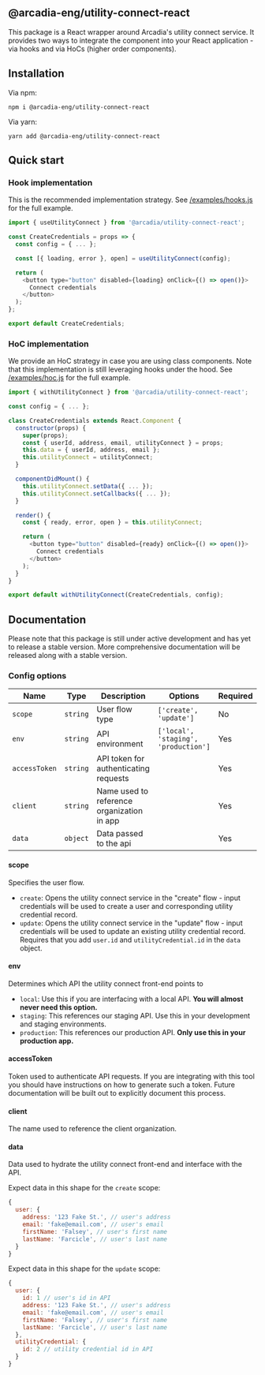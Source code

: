 ## @arcadia-eng/utility-connect-react

This package is a React wrapper around Arcadia's utility connect service. It provides two ways to integrate the component into your React application - via hooks and via HoCs (higher order components).

## Installation

Via npm:

```
npm i @arcadia-eng/utility-connect-react
```

Via yarn:

```
yarn add @arcadia-eng/utility-connect-react
```

## Quick start

### Hook implementation

This is the recommended implementation strategy. See [/examples/hooks.js](./examples/hook.js) for the full example.

```javascript
import { useUtilityConnect } from '@arcadia/utility-connect-react';

const CreateCredentials = props => {
  const config = { ... };

  const [{ loading, error }, open] = useUtilityConnect(config);

  return (
    <button type="button" disabled={loading} onClick={() => open()}>
      Connect credentials
    </button>
  );
};

export default CreateCredentials;
```

### HoC implementation

We provide an HoC strategy in case you are using class components. Note that this implementation is still leveraging hooks under the hood. See [/examples/hoc.js](./examples/hoc.js) for the full example.

```javascript
import { withUtilityConnect } from '@arcadia/utility-connect-react';

const config = { ... };

class CreateCredentials extends React.Component {
  constructor(props) {
    super(props);
    const { userId, address, email, utilityConnect } = props;
    this.data = { userId, address, email };
    this.utilityConnect = utilityConnect;
  }

  componentDidMount() {
    this.utilityConnect.setData({ ... });
    this.utilityConnect.setCallbacks({ ... });
  }

  render() {
    const { ready, error, open } = this.utilityConnect;

    return (
      <button type="button" disabled={ready} onClick={() => open()}>
        Connect credentials
      </button>
    );
  }
}

export default withUtilityConnect(CreateCredentials, config);
```

## Documentation

Please note that this package is still under active development and has yet to release a stable version. More comprehensive documentation will be released along with a stable version.

### Config options

| Name          | Type     | Description                                | Options                              | Required |
| ------------- | -------- | ------------------------------------------ | ------------------------------------ | -------- |
| `scope`       | `string` | User flow type                             | `['create', 'update']`               | No       |
| `env`         | `string` | API environment                            | `['local', 'staging', 'production']` | Yes      |
| `accessToken` | `string` | API token for authenticating requests      |                                      | Yes      |
| `client`      | `string` | Name used to reference organization in app |                                      | Yes      |
| `data`        | `object` | Data passed to the api                     |                                      | Yes      |

#### scope

Specifies the user flow.

- `create`: Opens the utility connect service in the "create" flow - input credentials will be used to create a user and corresponding utility credential record.
- `update`: Opens the utility connect service in the "update" flow - input credentials will be used to update an existing utility credential record. Requires that you add `user.id` and `utilityCredential.id` in the `data` object.

#### env

Determines which API the utility connect front-end points to

- `local`: Use this if you are interfacing with a local API. **You will almost never need this option.**
- `staging`: This references our staging API. Use this in your development and staging environments.
- `production`: This references our production API. **Only use this in your production app.**

#### accessToken

Token used to authenticate API requests. If you are integrating with this tool you should have instructions on how to generate such a token. Future documentation will be built out to explicitly document this process.

#### client

The name used to reference the client organization.

#### data

Data used to hydrate the utility connect front-end and interface with the API.

Expect data in this shape for the `create` scope:

```javascript
{
  user: {
    address: '123 Fake St.', // user's address
    email: 'fake@email.com', // user's email
    firstName: 'Falsey', // user's first name
    lastName: 'Farcicle', // user's last name
  }
}
```

Expect data in this shape for the `update` scope:

```javascript
{
  user: {
    id: 1 // user's id in API
    address: '123 Fake St.', // user's address
    email: 'fake@email.com', // user's email
    firstName: 'Falsey', // user's first name
    lastName: 'Farcicle', // user's last name
  },
  utilityCredential: {
    id: 2 // utility credential id in API
  }
}
```
